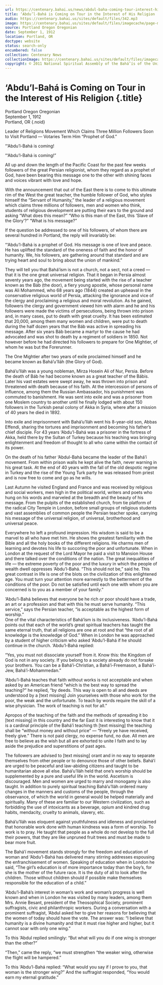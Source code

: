 ```yaml
---
url: https://centenary.bahai.us/news/abdul-baha-coming-tour-interest-his-religion
title: ‘Abdu’l-Bahá is Coming on Tour in the Interest of His Religion
audio: https://centenary.bahai.us/sites/default/files/342.mp3
image: https://centenary.bahai.us/sites/default/files/imagecache/page-main-image/images/press_clippings/09-01-1912%20Portland%20Ore%20Oregonian%20Abdul%20Baha%20is%20Coming%20on%20Tour%20in%20the%20Interest%20of%20His%20Religion.png
source: Portland Oregon Oregonian
date: September 1, 1912
location: Portland, OR
doctype: website
status: search-only
encumbered: false
collection: Centenary News
collectionImage: https://centenary.bahai.us/sites/default/files/imagecache/theme-image/main_image/abdulbaha-overview-small_0.jpg
copyright: © 2011 National Spiritual Assembly of the Bahá’ís of the United States
---
```



# ‘Abdu’l-Bahá is Coming on Tour in the Interest of His Religion {.title}

Portland Oregon Oregonian  
September 1, 1912  
Portland, OR
{.noid}  



Leader of Religions Movement Which Claims Three Million Followers Soon to Visit Portland — Votaries Term Him “Prophet of God.”

“‘Abdu’l-Bahá is coming!

“‘Abdu’l-Bahá is coming!”

All up and down the length of the Pacific Coast for the past few weeks followers of the great Persian religionist, whom they regard as a prophet of God, have been bearing this message one to the other with shining faces and voices vibrant with love and hope.

With the announcement that out of the East there is to come to this ultimate rim of the West the great teacher, the humble follower of God, who styles himself the “Servant of Humanity,” the leader of a religious movement which claims three millions of followers, men and women who think, students of religious development are putting their ears to the ground and asking “What does this mean?” “Who is this man of the East, this ‘Slave of the Glory’?” “What is his message?”

If the question be addressed to one of his followers, of whom there are several hundred in Portland, the reply will invariably be:

“‘Abdu’l-Bahá is a prophet of God. His message is one of love and peace. He has uplifted the standard of the oneness of faith and the honor of humanity. We, his followers, are gathering around that standard and are trying heart and soul to bring about the union of mankind.”

They will tell you that Bahá’ísm is not a church, not a sect, not a creed — that it is the one great universal religion. That it began in Persia almost seventy years ago, the movement being started with the rise of a teacher known as the Báb (the door), a fiery young apostle, whose personal name was Ali Mohammed, who 68 years ago (1844) created an upheaval in the conservative religious world of Persia, attacking the ignorance and vice of the clergy and proclaiming a religious and moral revolution. As he gained, followers the clergy and government viewed him with alarm and he and his followers were made the victims of persecutions, being thrown into prison and, in many cases, put to death with great cruelty. It has been estimated that 20,000, among them many women and children, were put to death during the half dozen years that the Báb was active in spreading his message. After six years Báb became a martyr to the cause he had advocated and was shot to death by a regiment of soldiers in 1850. Not however before he had directed his followers to prepare for One Mightier, of whom he was but the Forerunner.

The One Mightier after two years of exile proclaimed himself and he became known as Bahá’u’lláh (the Glory of God).

Bahá’u’lláh was a young nobleman, Mirza Hosein Ali of Nur, Persia. Before the death of Báb he had become known as a great teacher of the Bábis. Later his vast estates were swept away, he was thrown into prison and threatened with death because of his faith. At the intercession of persons of influence, among them the Russian Ambassador, his punishment was commuted to banishment. He was sent into exile and was a prisoner from one Moslem country to another until he finally lodged with about 150 followers in the Turkish penal colony of Akka in Syria, where after a mission of 40 years he died in 1892.

Into exile and imprisonment with Bahá’u’lláh went his 8-year-old son, Abbas Effendi, sharing the tortures and imprisonment and becoming his father’s chief disciple. For 43 years ‘Abdu’l-Bahá was a prisoner in the fortress of Akka, held there by the Sultan of Turkey because his teaching was bringing enlightenment and freedom of thought to all who came within the contact of its power.

On the death of his father ‘Abdul-Bahá became the leader of the Bahá’í movement. From within prison walls he kept alive the faith, never warning in his great task. At the end of 40 years with the fall of the old despotic regime in Turkey and the rise of the Young Turk party he was released from priest and is now free to come and go as he wills.

Last Autumn he visited England and France and was received by religious and social workers, men high in the political world, writers and poets who hung on his words and marveled at the breadth and the beauty of his message. From the pulpits of the established church, from tie platform of the radical City Temple in London, before small groups of religious students and vast assemblies of common people the Persian teacher spoke, carrying his message of the universal religion, of universal, brotherhood and universal peace.

Everywhere ho left a profound impression. His wisdom is said to be a marvel to all who have met him. He shows the greatest familiarity with the Bible and all the holy books of the different religions. He charms men of learning and devotes his life to succoring the poor and unfortunate. When in London at the request of the Lord Mayor he paid a visit to Mansion House and there talked over the conditions of the nation. The great inequalities of life — the extreme poverty of the poor and the luxury in which the people of wealth dwell oppresses ‘Abdu’l-Bahá. “This should not be,” said he. This great contrast in life is one of the blots on the civilization of this enlightened age. You must turn your attention more earnestly to the betterment of the conditions of the poor. Do not be satisfied until each one with whom you are concerned is to you as a member of your family.”

‘Abdu’l-Bahá believes that everyone be he rich or poor should have a trade, an art or a profession and that with this he must serve humanity. “This service,” says the Persian teacher, “is acceptable as the highest form of worship.”  
One of the vital characteristics of Bahá’ísm is its inclusiveness. ‘Abdu’l-Bahá points out that each of the world’s great spiritual teachers has taught the same eternal truth, that all religions are one at root and that “the root of all knowledge is the knowledge of God.” When in London he was approached by a student of higher criticism who asked ‘Abdu’l-Bahá if he should continue in the church. ‘Abdu’l-Bahá replied:

“Yes, you must not dissociate yourself from it. Know this: the Kingdom of God is not in any society. If you belong to a society already do not forsake your brothers. You can be a Bahá’í-Christian, a Bahá’í-Freemason, a Bahá’í-Jew, Bahá’í-Mohammedan.”

‘Abdu’l-Bahá teaches that faith without works is not acceptable and when asked by an American friend “which is the best way to spread the teaching?” he replied, “by deeds. This way is open to all and deeds are understood by a \[text missing\] Join yourselves with those who work for the poor, the weak and the unfortunate. To teach by words require the skill of a wise physician. The work of teaching is not for all.”

Apropos of the teaching of the faith and the methods of spreading it bo \[text missing\] in this country and the far East it is interesting to know that it is a cardinal principle of the Bahá’í teaching th \[text missing\] the teaching shall be “without money and without price” — “Freely ye have received, freely give.” There is not paid clergy, no expense fund, no due. All men are free to believe as the wish but all are exhorted to unite I faith and to lay aside the prejudice and superstitions of past ages.

The followers are advised to \[text missing\] orant and in no way to separate themselves from other people or to denounce those of other beliefs. Bahá’í are urged to be peaceful and law-abiding citizens and taught to be humanitarian above all else. Bahá’u’lláh held that one’s worship should be supplemented by a pure and useful life in the world. Ascetism is discouraged. Men and women are urged to marry and monogamy is also taught. In addition to purely spiritual teaching Bahá’u’lláh ordered many changes in the manners and customs of the people, through the observance, of which the world in general would be helped materially and spiritually. Many of these are familiar to our Western civilization, such as forbidding the use of intoxicants as a beverage, opium and kindred drug habits, mendacity, cruelty to animals, slavery, etc.

Bahá’u’lláh was eloquent against youthfulness and idleness and proclaimed that honorable work done with human kindness was a form of worship. To work is to pray. He taught that people as a whole do not develop to the full their powers, that they are like unpruned fruit trees and must be made to bear more fruit.

The Bahá’í movement stands strongly for the freedom and education of woman and ‘Abdu’l-Bahá has delivered many stirring addresses espousing the enfranchisement of women. Speaking of education when in London he said, “The girl’s education is of more importance today than the boy’s, for she is the mother of the future race. It is the duty of all to look after the children. Those without children should if possible make themselves responsible for the education of a child.”

‘Abdu’l-Bahá’s interest in woman’s work and woman’s progress is well known and when in London he was visited by many leaders, among them Mrs. Annie Besant, president of the Theosophical Society, prominent suffragists, civic and philanthropic workers. During a conversation with a prominent suffragist, ‘Abdul asked her to give her reasons for believing that the women of today should have the vote. The answer was: “I believe that humanity is a divine humanity and that it must rise higher and higher, but it cannot soar with only one wing.”

To this ‘Abdul replied smilingly: “But what will you do if one wing is stronger than the other?”

“Then,” came the reply, “we must strengthen “the weaker wing, otherwise the flight will be hampered.”

To this ‘Abdu’l-Bahá replied: “What would you say if I prove to you, that woman is the stronger wing?” And the suffragist responded, “You would earn my eternal gratitude.”